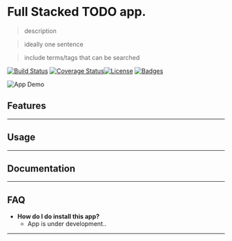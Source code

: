 <a href=""><img src="https://i.ibb.co/8YkGTZS/todo.png" alt=""></a>


<!-- [![FVCproductions](https://avatars1.githubusercontent.com/u/4284691?v=3&s=200)](http://fvcproductions.com) -->

# Full Stacked TODO app.

> description

> ideally one sentence

> include terms/tags that can be searched


[![Build Status](http://img.shields.io/travis/badges/badgerbadgerbadger.svg?style=flat-square)](https://travis-ci.org/badges/badgerbadgerbadger)
[![Coverage Status](http://img.shields.io/coveralls/badges/badgerbadgerbadger.svg?style=flat-square)](https://coveralls.io/r/badges/badgerbadgerbadger)[![License](http://img.shields.io/:license-mit-blue.svg?style=flat-square)](http://badges.mit-license.org) [![Badges](http://img.shields.io/:badges-9/9-ff6799.svg?style=flat-square)](https://github.com/badges/badgerbadgerbadger)

![App Demo](http://g.recordit.co/HX0ySasFpN.gif)

## Features
---
## Usage 
---
## Documentation
---

## FAQ

- **How do I do install this app?**
    - App is under development..

---
